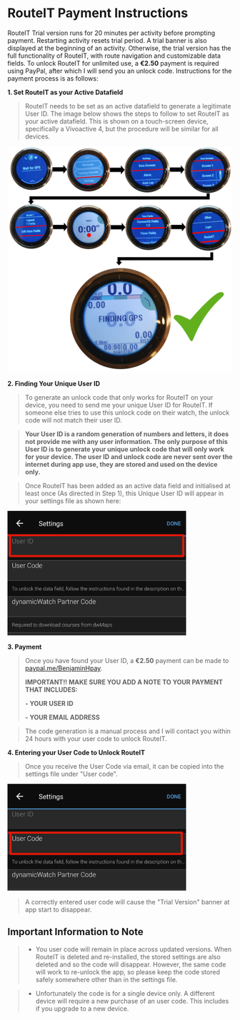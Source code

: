 # **RouteIT Payment Instructions**

RouteIT Trial version runs for 20 minutes per activity before prompting payment. Restarting activity resets trial period. A trial banner is also displayed at the beginning of an activity. Otherwise, the trial version has the full functionality of RouteIT, with route navigation and customizable data fields.
To unlock RouteIT for unlimited use, a **€2.50** payment is required using PayPal, after which I will send you an unlock code. Instructions for the payment process is as follows:

**1. Set RouteIT as your Active Datafield**
> RouteIT needs to be set as an active datafield to generate a legitimate User ID. The image below shows the steps to follow to set RouteIT as your active datafield. This is shown on a touch-screen device, specifically a Vivoactive 4, but the procedure will be similar for all devices.

<img src="https://github.com/BenjaminCIQ/RouteIT/blob/main/DatafieldSet.png" alt="" width="750">

**2. Finding Your Unique User ID**
> To generate an unlock code that only works for RouteIT on your device, you need to send me your unique User ID for RouteIT. If someone else tries to use this unlock code on their watch, the unlock code will not match their user ID.

> **Your User ID is a random generation of numbers and letters, it does not provide me with any user information. The only purpose of this User ID is to generate your unique unlock code that will only work for your device. The user ID and unlock code are never sent over the internet during app use, they are stored and used on the device only.**

> Once RouteIT has been added as an active data field and initialised at least once (As directed in Step 1), this Unique User ID will appear in your settings file as shown here:

<img src="https://github.com/BenjaminCIQ/RouteIT/blob/main/USERID.jpg" alt="" width="400">

**3. Payment**
> Once you have found your User ID, a **€2.50** payment can be made to [paypal.me/BenjaminHpay](https://www.paypal.com/paypalme/BenjaminHpay/2.50eur). 
> 
> **IMPORTANT!! MAKE SURE YOU ADD A NOTE TO YOUR PAYMENT THAT INCLUDES:**
> 
> **- YOUR USER ID**
> 
> **- YOUR EMAIL ADDRESS**

> The code generation is a manual process and I will contact you within 24 hours with your user code to unlock RouteIT.

**4. Entering your User Code to Unlock RouteIT**

> Once you receive the User Code via email, it can be copied into the settings file under "User code".

<img src="https://github.com/BenjaminCIQ/RouteIT/blob/main/USERCODE.jpg" alt="" width="400">

> A correctly entered user code will cause the "Trial Version" banner at app start to disappear. 

## **Important Information to Note**
> * You user code will remain in place across updated versions. When RouteIT is deleted and re-installed, the stored settings are also deleted and so the code will disappear. However, the same code will work to re-unlock the app, so please keep the code stored safely somewhere other than in the settings file.

> * Unfortunately the code is for a single device only. A different device will require a new purchase of an user code. This includes if you upgrade to a new device.


